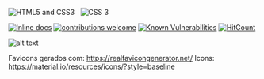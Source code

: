 ![HTML5 and CSS3](http://www.myiconfinder.com/uploads/iconsets/48-48-6115fe3b92c1bb5fda17ad14a4de3b5a-html5.png) &nbsp;
![CSS 3](http://www.myiconfinder.com/uploads/iconsets/48-48-362d2391dde860c361590f0484245036-css3.png)


[![Inline docs](http://inch-ci.org/github/softframecss/softframecss.svg?branch=master)](http://inch-ci.org/github/softframecss/softframecss/)
[![contributions welcome](https://img.shields.io/badge/contributions-welcome-brightgreen.svg?style=flat)](https://github.com/dwyl/esta/issues)
[![Known Vulnerabilities](https://snyk.io/test/github/dwyl/hapi-auth-jwt2/badge.svg?targetFile=package.json)](https://snyk.io/test/github/dwyl/hapi-auth-jwt2?targetFile=package.json)
[![HitCount](http://hits.dwyl.io/softframecss/softframecss.svg)](http://hits.dwyl.io/softframecss/softframecss)

![alt text](https://imgur.com/LArvIZG.jpg)

Favicons gerados com: https://realfavicongenerator.net/
Icons: https://material.io/resources/icons/?style=baseline

